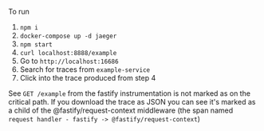 To run

1. `npm i`
2. `docker-compose up -d jaeger`
3. `npm start`
4. `curl localhost:8888/example`
5. Go to `http://localhost:16686`
6. Search for traces from `example-service`
7. Click into the trace produced from step 4

See `GET /example` from the fastify instrumentation is not marked as on the critical path.
If you download the trace as JSON you can see it's marked as a child of the @fastify/request-context middleware (the span named `request handler - fastify -> @fastify/request-context`)
